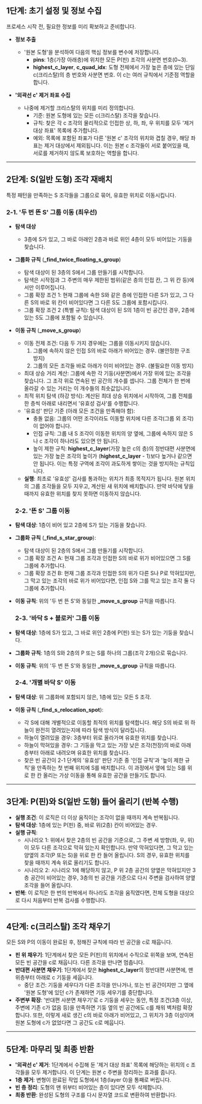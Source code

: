 ## 1단계: 초기 설정 및 정보 수집

프로세스 시작 전, 필요한 정보를 미리 확보하고 준비합니다.

- **정보 추출**

  - '원본 도형'을 분석하여 다음의 핵심 정보를 변수에 저장합니다.
    - **pins**: 1층(가장 아래층)에 위치한 모든 P(핀) 조각의 사분면 번호(0~3).
    - **highest_c_layer**, **c_quad_idx**: 도형 전체에서 가장 높은 층에 있는 단일 c(크리스탈)의 층 번호와 사분면 번호. 이 c는 여러 규칙에서 기준점 역할을 합니다.
- **'외곽선 c' 제거 좌표 수집**

  - 나중에 제거할 크리스탈의 위치를 미리 정의합니다.
    - 기준: 원본 도형에 있는 모든 c(크리스탈) 조각을 찾습니다.
    - 규칙: 찾은 각 c 조각의 물리적으로 인접한 상, 하, 좌, 우 위치를 모두 '제거 대상 좌표' 목록에 추가합니다.
    - 예외: 목록에 포함된 좌표가 다른 '원본 c' 조각의 위치와 겹칠 경우, 해당 좌표는 제거 대상에서 제외됩니다. 이는 원본 c 조각들이 서로 붙어있을 때, 서로를 제거하지 않도록 보호하는 역할을 합니다.

---

## 2단계: S(일반 도형) 조각 재배치

특정 패턴을 만족하는 S 조각들을 그룹으로 묶어, 유효한 위치로 이동시킵니다.

### 2-1. '두 번 뜬 S' 그룹 이동 (최우선)

- **탐색 대상**

  - 3층에 S가 있고, 그 바로 아래인 2층과 바로 위인 4층이 모두 비어있는 기둥을 찾습니다.
- **그룹화 규칙** (**_find_twice_floating_s_group**)

  - 탐색 대상이 된 3층의 S에서 그룹 만들기를 시작합니다.
  - 탐색은 시작점과 그 주변의 매우 제한된 범위(같은 층의 인접 칸, 그 위 칸 등)에서만 이루어집니다.
  - 그룹 확장 조건 1: 현재 그룹에 속한 S와 같은 층에 인접한 다른 S가 있고, 그 다른 S의 바로 위 칸이 비어있다면 그 다른 S도 그룹에 포함시킵니다.
  - 그룹 확장 조건 2 (특별 규칙): 탐색 대상이 된 S의 1층이 빈 공간인 경우, 2층에 있는 S도 그룹에 포함될 수 있습니다.
- **이동 규칙** (**_move_s_group**)

  - 이동 전제 조건: 다음 두 가지 경우에는 그룹을 이동시키지 않습니다.
    1. 그룹에 속하지 않은 인접 S의 바로 아래가 비어있는 경우. (불안정한 구조 방지)
    2. 그룹의 모든 조각들 바로 아래가 이미 비어있는 경우. (불필요한 이동 방지)
  - 최대 상승 거리 계산: 그룹에 속한 각 기둥(사분면)에서 가장 위에 있는 조각을 찾습니다. 그 조각 위로 연속된 빈 공간의 개수를 셉니다. 그룹 전체가 한 번에 올라갈 수 있는 거리는 이 개수들의 최솟값입니다.
  - 최적 위치 탐색 (하강 방식): 계산된 최대 상승 위치에서 시작하여, 그룹 전체를 한 층씩 아래로 내리면서 '유효성 검사'를 수행합니다.
  - '유효성' 판단 기준 (아래 모든 조건을 만족해야 함):
    - 충돌 없음: 그룹의 어떤 조각이라도 이동할 위치에 다른 조각(그룹 외 조각)이 없어야 합니다.
    - 인접 규칙: 그룹 내 S 조각이 이동한 위치의 양 옆에, 그룹에 속하지 않은 S나 c 조각이 하나라도 있으면 안 됩니다.
    - 높이 제한 규칙: **highest_c_layer**(가장 높은 c의 층)의 정반대편 사분면에 있는 가장 높은 조각의 높이가 (**highest_c_layer** - 1)보다 높거나 같으면 안 됩니다. 이는 특정 구역에 조각이 과도하게 쌓이는 것을 방지하는 규칙입니다.
  - **실행**: 최초로 '유효성' 검사를 통과하는 위치가 최종 목적지가 됩니다. 원본 위치의 그룹 조각들을 모두 지우고, 계산된 새 위치에 배치합니다. 만약 바닥에 닿을 때까지 유효한 위치를 찾지 못하면 이동하지 않습니다.

  ### 2-2. '뜬 S' 그룹 이동
- **탐색 대상**: 1층이 비어 있고 2층에 S가 있는 기둥을 찾습니다.
- **그룹화 규칙** (**_find_s_star_group**):

  - 탐색 대상이 된 2층의 S에서 그룹 만들기를 시작합니다.
  - 그룹 확장 조건 A: 현재 그룹 조각과 인접한 S의 바로 위가 비어있으면 그 S를 그룹에 추가합니다.
  - 그룹 확장 조건 B: 현재 그룹 조각과 인접한 S의 위가 다른 S나 P로 막혀있지만, 그 막고 있는 조각의 바로 위가 비어있다면, 인접 S와 그를 막고 있는 조각 둘 다 그룹에 추가합니다.
- **이동 규칙**: 위의 '두 번 뜬 S'와 동일한 **_move_s_group** 규칙을 따릅니다.

  ### 2-3. '바닥 S + 블로커' 그룹 이동
- **탐색 대상**: 1층에 S가 있고, 그 바로 위인 2층에 P(핀) 또는 S가 있는 기둥을 찾습니다.
- **그룹화 규칙**: 1층의 S와 2층의 P 또는 S를 하나의 그룹(조각 2개)으로 묶습니다.
- **이동 규칙**: 위의 '두 번 뜬 S'와 동일한 **_move_s_group** 규칙을 따릅니다.

  ### 2-4. '개별 바닥 S' 이동
- **탐색 대상**: 위 그룹화에 포함되지 않은, 1층에 있는 모든 S 조각.
- **이동 규칙** (**_find_s_relocation_spot**):

  - 각 S에 대해 개별적으로 이동할 최적의 위치를 탐색합니다. 해당 S의 바로 위 하늘이 완전히 열려있는지에 따라 탐색 방식이 달라집니다.
  - 하늘이 열려있을 경우: 3층부터 위로 올라가며 유효한 위치를 찾습니다.
  - 하늘이 막혀있을 경우: 그 기둥을 막고 있는 가장 낮은 조각(천장)의 바로 아래층부터 아래로 내려오며 유효한 위치를 찾습니다.
  - 찾은 빈 공간이 2-1 단계의 '유효성' 판단 기준 중 '인접 규칙'과 '높이 제한 규칙'을 만족하는 첫 번째 위치에 S를 배치합니다. 이 과정에서 옆에 있는 S를 위로 한 칸 올리는 가상 이동을 통해 유효한 공간을 만들기도 합니다.

---

## 3단계: P(핀)와 S(일반 도형) 들어 올리기 (반복 수행)

- **실행 조건**: 이 로직은 더 이상 움직이는 조각이 없을 때까지 계속 반복됩니다.
- **탐색 대상**: 1층에 있는 P(핀) 중, 바로 위(2층) 칸이 비어있는 경우.
- **실행 규칙**:
  - 시나리오 1: 위에서 찾은 2층의 빈 공간을 기준으로, 그 주변 세 방향(좌, 우, 위)이 모두 다른 조각으로 막혀 있는지 확인합니다. 만약 막혀있다면, 그 막고 있는 양옆의 조각(P 또는 S)을 위로 한 칸 들어 올립니다. S의 경우, 유효한 위치를 찾을 때까지 계속 위로 올리기도 합니다.
  - 시나리오 2: 시나리오 1에 해당하지 않고, P 위 2층 공간의 양옆은 막혀있지만 3층 공간이 비어있는 경우, 3층의 빈 공간을 기준으로 다시 주변을 검사하여 양옆 조각을 들어 올립니다.
- **반복**: 이 로직은 한 번의 반복에서 하나라도 조각을 움직였다면, 전체 도형을 대상으로 다시 처음부터 반복 검사를 수행합니다.

---

## 4단계: c(크리스탈) 조각 채우기

모든 S와 P의 이동이 완료된 후, 정해진 규칙에 따라 빈 공간을 c로 채웁니다.

- **핀 위 채우기**: 1단계에서 찾은 모든 P(핀)의 위치에서 수직으로 위쪽을 보며, 연속된 모든 빈 공간을 c로 채웁니다. 다른 조각을 만나면 멈춥니다.
- **반대편 사분면 채우기**: 1단계에서 찾은 **highest_c_layer**의 정반대편 사분면에, 맨 위층부터 아래로 c 기둥을 세웁니다.
  - 중단 조건: 기둥을 세우다가 다른 조각을 만나거나, 또는 빈 공간이지만 그 옆에 '원본 도형'에 있던 c가 존재하면 기둥 세우기를 중단합니다.
- **주변부 확장**: '반대편 사분면 채우기'로 c 기둥을 세우는 동안, 특정 조건(3층 이상, 주변에 기존 c가 없음 등)을 만족하면 기둥 옆의 빈 공간에도 c를 채워 벽처럼 확장합니다. 또한, 이렇게 새로 생긴 c의 바로 아래가 비어있고, 그 위치가 3층 이상이며 원본 도형에 c가 없었다면 그 공간도 c로 메웁니다.

---

## 5단계: 마무리 및 최종 반환

- **'외곽선 c' 제거**: 1단계에서 수집해 둔 '제거 대상 좌표' 목록에 해당하는 위치의 c 조각들을 모두 제거합니다. 이 단계는 원본 c 주변을 정리하는 효과를 줍니다.
- **1층 제거**: 변형이 완료된 작업 도형에서 1층(layer 0)을 통째로 버립니다.
- **빈 층 정리**: 도형의 맨 위부터 비어있는 층이 있다면 모두 삭제합니다.
- **최종 반환**: 완성된 도형의 구조를 다시 문자열 코드로 변환하여 반환합니다.

